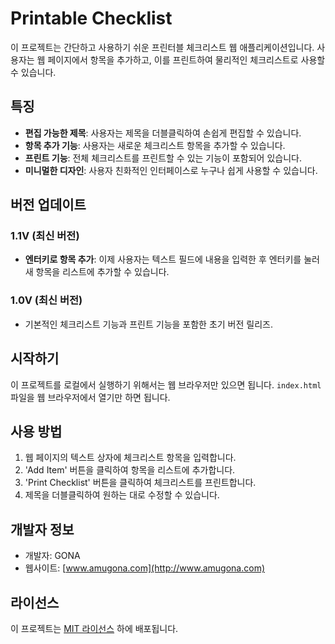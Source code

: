 # Printable Checklist

이 프로젝트는 간단하고 사용하기 쉬운 프린터블 체크리스트 웹 애플리케이션입니다. 사용자는 웹 페이지에서 항목을 추가하고, 이를 프린트하여 물리적인 체크리스트로 사용할 수 있습니다.

## 특징

- **편집 가능한 제목**: 사용자는 제목을 더블클릭하여 손쉽게 편집할 수 있습니다.
- **항목 추가 기능**: 사용자는 새로운 체크리스트 항목을 추가할 수 있습니다.
- **프린트 기능**: 전체 체크리스트를 프린트할 수 있는 기능이 포함되어 있습니다.
- **미니멀한 디자인**: 사용자 친화적인 인터페이스로 누구나 쉽게 사용할 수 있습니다.

## 버전 업데이트

### 1.1V (최신 버전)

- **엔터키로 항목 추가**: 이제 사용자는 텍스트 필드에 내용을 입력한 후 엔터키를 눌러 새 항목을 리스트에 추가할 수 있습니다.

### 1.0V (최신 버전)

- 기본적인 체크리스트 기능과 프린트 기능을 포함한 초기 버전 릴리즈.

## 시작하기

이 프로젝트를 로컬에서 실행하기 위해서는 웹 브라우저만 있으면 됩니다. `index.html` 파일을 웹 브라우저에서 열기만 하면 됩니다.

## 사용 방법

1. 웹 페이지의 텍스트 상자에 체크리스트 항목을 입력합니다.
2. 'Add Item' 버튼을 클릭하여 항목을 리스트에 추가합니다.
3. 'Print Checklist' 버튼을 클릭하여 체크리스트를 프린트합니다.
4. 제목을 더블클릭하여 원하는 대로 수정할 수 있습니다.

## 개발자 정보

- 개발자: GONA
- 웹사이트: [www.amugona.com](http://www.amugona.com)

## 라이선스

이 프로젝트는 [MIT 라이선스](LICENSE) 하에 배포됩니다.
